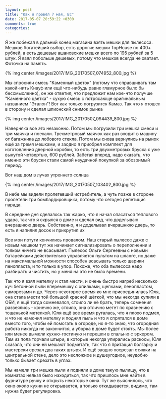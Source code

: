 ```yaml
---
layout: post
title: "Как я провёл 7 мая, Вс"
date: 2017-05-07 20:59:22 +0300
comments: true
categories: 
---
```



Я же побежал в дальний конец магазина взять мешки для пылесоса. Мешков богатейший выбор, есть дорогие мешки TopHouse по 400+ рублей, а есть дешевые ашановские мешки всего по 195 рублей за 5 штук. Я взял побольше дешевых, потому что мешков всегда не хватает. Фоточка на память.

{% img center /images/2017/IMG_20170507_074952_800.jpg %}



Мы спросили смесь "Каменный цветок" (потому что справшивать там какой-нить Кнауф или ещё что-нибудь равно гламурное было бы бессмысленно), он же ответил, что предложит нам кое-что получше "Каменного цветка" - сухую смесь с потрясающе оригинальным названием "Эталон"! Вот как только погрузится Камаз. Так что я отошел в сторону и сделал шпионский снимок рынка 

{% img center /images/2017/IMG_20170507_094439_800.jpg %}

Наверняка все это незаконно. Потом мы погрузили три мешка смеси и три маячка и поехали. Трехметровый маячок как раз входит в машину от багажника до лобового стекла. Потом мы снова вернулись на рынок ещё за тремя мешками, и заодно я приобрел комплект для изготовления дверной коробки, то есть три двухметровых бруска с уже вынутой четвертью, 600 рублей. Забегая вперед, надо сказать, что именно эти бруски стали самой неудачной покупкой за обозримый период.

Вот наш дом в лучах утреннего солнца

{% img center /images/2017/IMG_20170507_103402_800.jpg %}

В небе мы видели пролетевший истребитель, а чуть позже в стороне пролетели три бомбардировщика, потому что сегодня репетиция парада.


В середине дня сделалось так жарко, что я начал опасаться теплового удара, так что я скрылся в доме и сделал вид, что доделываю вчерашнюю дверь. Собственно, я и доделывал вчерашнюю дверь, то есть я напилил досок и прикрутил их 

Все мои потуги кончились провалом. Наш старый пылесос даже с новым мешком тут же начинает сигнализировать о переполнении и толком ничего не всасывает. Пылесос Ольги Сергеевны с новыми батарейками действительно управляется пультом на шланге, но даже на максимальной можности способен всасывать только шарики пенопласта, и то только в упор. Похоже, что оба пылесоса надо разбирать и чистить, но у меня на это не было времени.

Так что я взял метелку и стал мести, и очень быстро нагреб несколько куч бетонной пыли вперемешку с опилками, щепками, пенопластом, саморезами и др. Через некоторое время ко мне присоединилась Юля, она стала мести той большой красной щёткой, что мы некогда купили в ОБИ, я ещё тогда сомневался, стоило ли её брать, теперь сомнения развеялись - конечно же, стоило, она отлично метет по сравнению с тощенькой метелкой. Юля ещё все время ругалась, что я плохо подмел, и что не намочил метелку и поднял пыль и что я спрятался в доме вместо того, чтобы ей помогать в огороде, но я-то знаю, что огородная работа никогда не закончится, а уборка в доме будет стоять. Мы более или менее вымели кухню-гостиную и перешли в спальню с эркером. Там из пола торчали штыри, в которые некогда упирались раскосы, Юля сказала, что они ей мешают подметать, так что я притащил болгарку и мастерски срезал два таких штыря. И ещё заодно посрезал стяжки на центральной стене, дело это несложное и душеугодное, неудобно только бывает срезать в углах.

Мы намели три мешка пыли и подняли в доме такую пылищу, что в комнатах нельзя было находиться, так что пришлось мне найти в фурнитуре ручку и открыть некоторые окна. Тут же выяснилось, что окно около кухни не открывается, а только откидывается, видимо, там нужна будет регулировка. 